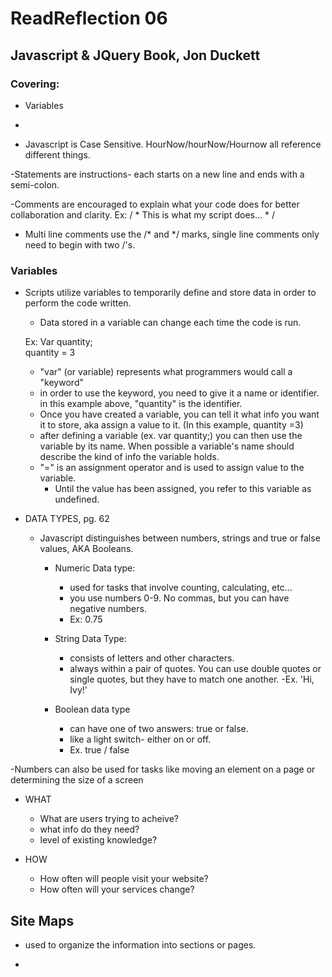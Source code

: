 
# ReadReflection 06 

## Javascript & JQuery Book, Jon Duckett

### Covering: 
- Variables
- 

- Javascript is Case Sensitive. HourNow/hourNow/Hournow all reference different things. 

-Statements are instructions- each starts on a new line and ends with a semi-colon. 

-Comments are encouraged to explain what your code does for better collaboration and clarity. Ex: / * This is what my script does... * / 
  - Multi line comments use the /*  and */ marks, single line comments only need to begin with two /'s. 


### Variables

- Scripts utilize variables to temporarily define and store data in order to perform the code written. 
  - Data stored in a variable can change each time the code is run.
  
  Ex: Var quantity; <br>
        quantity = 3

  - "var" (or variable) represents what programmers would call a "keyword"
  - in order to use the keyword, you need to give it a name or identifier. in this example above, "quantity" is the identifier.
  - Once you have created a variable, you can tell it what info you want it to store, aka assign a value to it. (In this example, quantity =3)
  - after defining a variable (ex. var quantity;) you can then use the variable by its name. When possible a variable's name should describe the kind of info the variable holds.
  - "=" is an assignment operator and is used to assign value to the variable. 
    - Until the value has been assigned, you refer to this variable as undefined. 


- DATA TYPES, pg. 62
  - Javascript distinguishes between numbers, strings and true or false values, AKA Booleans. 
    - Numeric Data type: 
      - used for tasks that involve counting, calculating, etc...
      - you use numbers 0-9. No commas, but you can have negative numbers.
      - Ex: 0.75

    - String Data Type: 
      - consists of letters and other characters. 
      - always within a pair of quotes. You can use double quotes or single quotes, but they have to match one another. 
      -Ex. 'Hi, Ivy!'

    - Boolean data type
      - can have one of two answers: true or false. 
      - like a light switch- either on or off.
      - Ex. true / false

-Numbers can also be used for tasks like moving an element on a page or determining the size of a screen

- WHAT 
  - What are users trying to acheive? 
  - what info do they need? 
  - level of existing knowledge? 

- HOW 
  - How often will people visit your website? 
  - How often will your services change? 

## Site Maps 
- used to organize the information into sections or pages. 

- 

